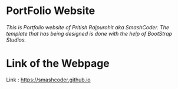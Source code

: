 # PortFolio Website
###### This is Portfolio website of Pritish Rajpurohit aka SmashCoder. The template that has being designed is done with the help of BootStrap Studios.
# Link of the Webpage 
Link : https://smashcoder.github.io

